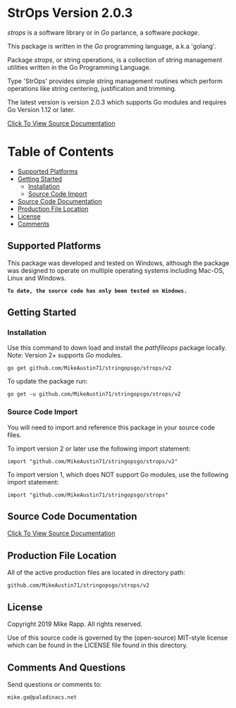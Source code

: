 # StrOps Version 2.0.3

*strops* is a software library or in *Go* parlance, a software *package*.

This package is written in the *Go* programming language, a.k.a 'golang'.

Package *strops*, or string operations, is a collection of string
management utilities written in the Go Programming Language. 

Type 'StrOps' provides simple string management routines which perform operations
like string centering, justification and trimming.

The latest version is version 2.0.3 which supports Go modules and requires 
Go Version 1.12 or later. 

[Click To View Source Documentation](http://godoc.org/github.com/MikeAustin71/stringopsgo/strops/v2)    

# Table of Contents
+ [Supported Platforms](#supported-platforms)
+ [Getting Started](#getting-started)
    - [Installation](#installation)
    - [Source Code Import](#source-code-import)
+ [Source Code Documentation](#source-code-documentation)
+ [Production File Location](#production-file-location)
+ [License](#license)
+ [Comments](#comments-and-questions) 

## Supported Platforms
This package was developed and tested on Windows, although the package
was designed to operate on multiple operating systems including 
Mac-OS, Linux and Windows.

__`To date, the source code has only been tested on Windows.`__

## Getting Started

### Installation
Use this command to down load and install the *pathfileops* package
locally. Note: Version 2+ supports *Go* modules.

    go get github.com/MikeAustin71/stringopsgo/strops/v2

To update the package run:
    
    go get -u github.com/MikeAustin71/stringopsgo/strops/v2


### Source Code Import        
You will need to import and reference this package in your source code
files.

To import version 2 or later use the following import statement:


    import "github.com/MikeAustin71/stringopsgo/strops/v2"  


To import version 1, which does NOT support Go modules, use the following
import statement:


    import "github.com/MikeAustin71/stringopsgo/strops"

## Source Code Documentation
    
[Click To View Source Documentation](http://godoc.org/github.com/MikeAustin71/stringopsgo/strops/v2)    


## Production File Location
All of the active production files are located in directory path:

    github.com/MikeAustin71/stringopsgo/strops/v2

## License
Copyright 2019 Mike Rapp. All rights reserved.

Use of this source code is governed by the (open-source)
MIT-style license which can be found in the LICENSE file
found in this directory.

## Comments And Questions

Send questions or comments to:

    mike.go@paladinacs.net



